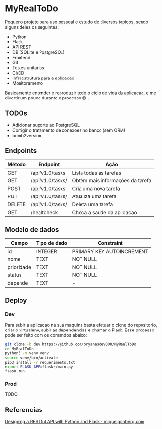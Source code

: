 # MyRealToDo

Pequeno projeto para uso pessoal e estudo de diversos topicos, sendo alguns deles os seguintes:
- Python
- Flask
- API REST
- DB (SQLite e PostgreSQL)
- Frontend
- Git
- Testes unitarios
- CI/CD
- Infraestrutura para a aplicacao
- Monitoramento

Basicamente entender e reproduzir todo o ciclo de vida da aplicacao, e me divertir um pouco durante o processo :smile: .

## TODOs 

- Adicionar suporte ao PostgreSQL
- Corrigir o tratamento de conexoes no banco (sem ORM)
- bumb2version

## Endpoints

| Método  | Endpoint             | Ação                             |
|---------|----------------------|----------------------------------|
| GET     | /api/v1.0/tasks      | Lista todas as tarefas           |
| GET     | /api/v1.0/tasks/<id> | Obtém mais informações da tarefa |
| POST    | /api/v1.0/tasks      | Cria uma nova tarefa             |
| PUT     | /api/v1.0/tasks/<id> | Atualiza uma tarefa              |
| DELETE  | /api/v1.0/tasks/<id> | Deleta uma tarefa                |
| GET     | /healtcheck          | Checa a saude da aplicacao       |

## Modelo de dados

| Campo      | Tipo de dado | Constraint                |
|------------|--------------|---------------------------|
| id         | INTEGER      | PRIMARY KEY AUTOINCREMENT |
| nome      | TEXT         | NOT NULL                  |
| prioridade | TEXT         | NOT NULL                  |
| status     | TEXT         | NOT NULL                  |
| depende    | TEXT         | -                         |

## Deploy

### Dev

Para subir a aplicacao na sua maquina basta efetuar o clone do repositorio, criar o virtualenv, subir as dependencias e chamar o Flask. Esse processo pode ser feito com os comandos abaixo:

```bash
git clone -b dev https://github.com/bryanasdev000/MyRealToDo
cd MyRealToDo
python3 -m venv venv
source venv/bin/activate
pip3 install -r requeriments.txt
export FLASK_APP=flaskr/main.py
flask run
```

### Prod

TODO

## Referencias

[Designing a RESTful API with Python and Flask - miguelgrinberg.com](https://blog.miguelgrinberg.com/post/designing-a-restful-api-with-python-and-flask)
